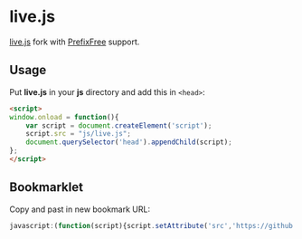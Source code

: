 # live.js

<a href="http://www.livejs.com">live.js</a> fork with <a href="http://leaverou.github.io/prefixfree/">PrefixFree</a> support.

## Usage

Put <strong>live.js</strong> in your <strong>js</strong> directory and add this in `<head>`:

```html
<script>
window.onload = function(){
	var script = document.createElement('script');
	script.src = "js/live.js";
	document.querySelector('head').appendChild(script);
};
</script>
```

## Bookmarklet

Copy and past in new bookmark URL:

```javascript
javascript:(function(script){script.setAttribute('src','https://github.com/newhope/live.js/master/live.js');var head=document.querySelector('head').appendChild(script);})(document.createElement('script'));
```